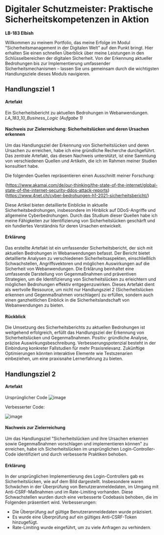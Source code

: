 # Digitaler Schutzmeister: Praktische Sicherheitskompetenzen in Aktion
**LB-183 Elbish** 

Willkommen zu meinem Portfolio, das meine Erfolge im Modul "Sicherheitsmanagement in der Digitalen Welt" auf den Punkt bringt. Hier erhalten Sie einen schnellen Überblick über meine Leistungen in den Schlüsselbereichen der digitalen Sicherheit. Von der Erkennung aktueller Bedrohungen bis zur Implementierung umfassender Sicherheitsmechanismen – lassen Sie uns gemeinsam durch die wichtigsten Handlungsziele dieses Moduls navigieren.

## Handlungsziel 1

#### Artefakt
Ein Sicherheitsbericht zu aktuellen Bedrohungen in Webanwendungen.
*LA_183_10_Business_Logic (Aufgabe 1)*


#### Nachweis zur Zielerreichung: Sicherheitslücken und deren Ursachen erkennen

Um das Handlungsziel der Erkennung von Sicherheitslücken und deren Ursachen zu erreichen, habe ich eine gründliche Recherche durchgeführt. Das zentrale Artefakt, das diesen Nachweis unterstützt, ist eine Sammlung von verschiedenen Quellen und Artikeln, die ich im Rahmen meiner Studien konsultiert habe.

Die folgenden Quellen repräsentieren einen Ausschnitt meiner Forschung:

(https://www.akamai.com/de/our-thinking/the-state-of-the-internet/global-state-of-the-internet-security-ddos-attack-reports)
(https://www.4net.ch/cyber-bedrohungen-h1-2021-sicherheitsbericht/)

Diese Artikel bieten detaillierte Einblicke in aktuelle Sicherheitsbedrohungen, insbesondere im Hinblick auf DDoS-Angriffe und allgemeine Cyberbedrohungen. Durch das Studium dieser Quellen habe ich meine Fähigkeiten zur Identifizierung von Sicherheitslücken geschärft und ein fundiertes Verständnis für deren Ursachen entwickelt.

#### Erklärung

Das erstellte Artefakt ist ein umfassender Sicherheitsbericht, der sich mit aktuellen Bedrohungen in Webanwendungen befasst. Der Bericht bietet detaillierte Analysen zu verschiedenen Sicherheitsaspekten, einschließlich Schwachstellen, Angriffsvektoren und möglichen Auswirkungen auf die Sicherheit von Webanwendungen. Die Erklärung beinhaltet eine umfassende Darstellung von Gegenmaßnahmen und präventiven Strategien, um die Identifizierung von Sicherheitslücken zu erleichtern und möglichen Bedrohungen effektiv entgegenzuwirken. Dieses Artefakt dient als wertvolle Ressource, um nicht nur Handlungsziel 2 (Sicherheitslücken erkennen und Gegenmaßnahmen vorschlagen) zu erfüllen, sondern auch einen ganzheitlichen Einblick in die Sicherheitslandschaft von Webanwendungen zu bieten.


#### Rückblick

Die Umsetzung des Sicherheitsberichts zu aktuellen Bedrohungen ist weitgehend erfolgreich, erfüllt das Handlungsziel der Erkennung von Sicherheitslücken und Gegenmaßnahmen. Positiv: gründliche Analyse, präzise Auswirkungsbeschreibung. Verbesserungspotenzial besteht in der Einbindung konkreter Fallstudien für mehr Praxisrelevanz. Zukünftige Optimierungen könnten interaktive Elemente wie Testszenarien einbeziehen, um eine praxisnahe Lernerfahrung zu bieten.


## Handlungsziel 2

#### Artefakt

Ursprünglicher Code
![image](https://github.com/Elbish-03/BhusalElbishLB-183/assets/78097812/5bdbc4b4-5939-48ec-912b-fc6b864ca0d9)

Verbesserter Code: 

![image](https://github.com/Elbish-03/BhusalElbishLB-183/assets/78097812/ad58ac9a-e75b-4a22-b3e8-2f461bb37b84)

#### Nachweis zur Zielerreichung

Um das Handlungsziel "Sicherheitslücken und ihre Ursachen erkennen sowie Gegenmaßnahmen vorschlagen und implementieren können" zu erreichen, habe ich Sicherheitslücken im ursprünglichen Login-Controller-Code identifiziert und durch verbesserte Praktiken behoben. 


#### Erklärung

In der ursprünglichen Implementierung des Login-Controllers gab es Sicherheitslücken, wie auf dem Bild dargestellt. Insbesondere waren Schwächen in der Überprüfung von Benutzeranmeldedaten, im Umgang mit Anti-CSRF-Maßnahmen und im Rate-Limiting vorhanden. Diese Schwachstellen wurden durch eine verbesserte Codebasis behoben, die im Folgenden präsentiert wird.
Verbesserungen:

* Die Überprüfung auf gültige Benutzeranmeldedaten wurde präzisiert.
* Es wurde eine Überprüfung auf ein gültiges Anti-CSRF-Token hinzugefügt.
* Rate-Limiting wurde eingeführt, um zu viele Anfragen zu verhindern.














